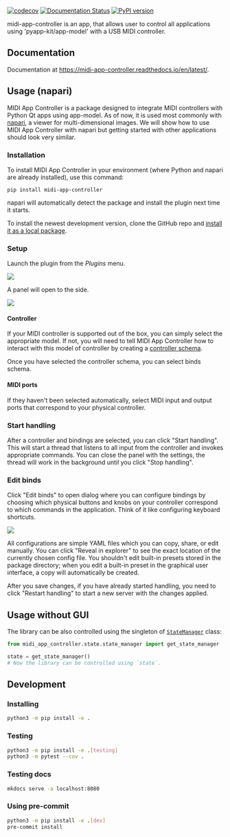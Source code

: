 
[![codecov](https://codecov.io/gh/midi-app-controller/midi-app-controller/graph/badge.svg?token=YALMD0PQ80)](https://codecov.io/gh/midi-app-controller/midi-app-controller)
[![Documentation Status](https://readthedocs.org/projects/midi-app-controller/badge/?version=latest)](https://midi-app-controller.readthedocs.io/en/latest/?badge=latest)
[![PyPI version](https://badge.fury.io/py/midi-app-controller.svg)](https://badge.fury.io/py/midi-app-controller)

midi-app-controller is an app, that allows user to control all applications using 'pyapp-kit/app-model' with a USB MIDI controller.

## Documentation

Documentation at https://midi-app-controller.readthedocs.io/en/latest/.

## Usage (napari)

MIDI App Controller is a package designed to integrate MIDI controllers with Python Qt apps using app-model. As of now, it is used most commonly with [napari](https://napari.org), a viewer for multi-dimensional images. We will show how to use MIDI App Controller with napari but getting started with other applications should look very similar.

### Installation

To install MIDI App Controller in your environment (where Python and napari are already installed), use this command:

```
pip install midi-app-controller
```

napari will automatically detect the package and install the plugin next time it starts.

To install the newest development version, clone the GitHub repo and [install it as a local package](#installing).

### Setup

Launch the plugin from the _Plugins_ menu.

![](docs/img/plugins-menu.png)

A panel will open to the side.

![](docs/img/midi-status.png)

#### Controller

If your MIDI controller is supported out of the box, you can simply select the appropriate model. If not, you will need to tell MIDI App Controller how to interact with this model of controller by creating a [controller schema](controllers.md).

Once you have selected the controller schema, you can select binds schema.

#### MIDI ports

If they haven't been selected automatically, select MIDI input and output ports that correspond to your physical controller.

### Start handling

After a controller and bindings are selected, you can click "Start handling". This will start a thread that listens to all input from the controller and invokes appropriate commands. You can close the panel with the settings, the thread will work in the background until you click "Stop handling".

### Edit binds

Click "Edit binds" to open dialog where you can configure bindings by choosing which physical buttons and knobs on your controller correspond to which commands in the application. Think of it like configuring keyboard shortcuts.

![](docs/img/edit-binds.png)

All configurations are simple YAML files which you can copy, share, or edit manually. You can click "Reveal in explorer" to see the exact location of the currently chosen config file. You shouldn't edit built-in presets stored in the package directory; when you edit a built-in preset in the graphical user interface, a copy will automatically be created.

After you save changes, if you have already started handling, you need to click "Restart handling" to start a new server with the changes applied.

## Usage without GUI

The library can be also controlled using the singleton of [`StateManager`](api_reference.md) class:
```python
from midi_app_controller.state.state_manager import get_state_manager

state = get_state_manager()
# Now the library can be controlled using `state`.
```

## Development

### Installing
```sh
python3 -m pip install -e .
```

### Testing
```sh
python3 -m pip install -e .[testing]
python3 -m pytest --cov .
```

### Testing docs
```sh
mkdocs serve -a localhost:8080
```

### Using pre-commit
```sh
python3 -m pip install -e .[dev]
pre-commit install
```
